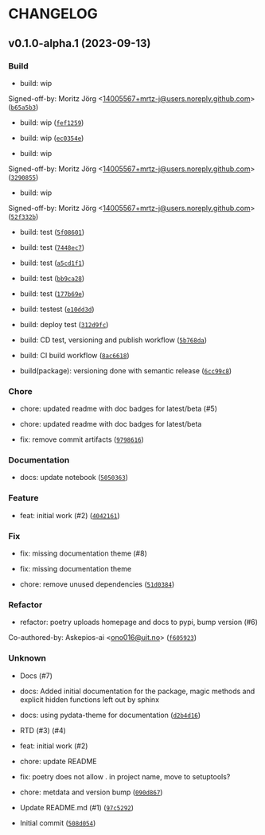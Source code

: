 # CHANGELOG



## v0.1.0-alpha.1 (2023-09-13)

### Build

* build: wip

Signed-off-by: Moritz Jörg &lt;14005567+mrtz-j@users.noreply.github.com&gt; ([`b65a5b3`](https://github.com/Askepios-ai/masterblaster.py/commit/b65a5b327ca32f092fa3d4249920dd9f3e9e52da))

* build: wip ([`fef1259`](https://github.com/Askepios-ai/masterblaster.py/commit/fef1259fb9731486246f4fb281615975cb577c07))

* build: wip ([`ec0354e`](https://github.com/Askepios-ai/masterblaster.py/commit/ec0354e03dd7a0e667f611cf2e3f795192fe5384))

* build: wip

Signed-off-by: Moritz Jörg &lt;14005567+mrtz-j@users.noreply.github.com&gt; ([`3290855`](https://github.com/Askepios-ai/masterblaster.py/commit/3290855185115009c7ca79eab52102ba81b184f0))

* build: wip

Signed-off-by: Moritz Jörg &lt;14005567+mrtz-j@users.noreply.github.com&gt; ([`52f332b`](https://github.com/Askepios-ai/masterblaster.py/commit/52f332b4cb09d3785586c09fa18ecd1dc15e89dc))

* build: test ([`5f08601`](https://github.com/Askepios-ai/masterblaster.py/commit/5f086016b74e2ea9ab2afe69124947d33b656d55))

* build: test ([`7448ec7`](https://github.com/Askepios-ai/masterblaster.py/commit/7448ec7d95dddb8952f42359185fc8e1c6b332bc))

* build: test ([`a5cd1f1`](https://github.com/Askepios-ai/masterblaster.py/commit/a5cd1f17682175530b4b007f9e336d28388f4260))

* build: test ([`bb9ca28`](https://github.com/Askepios-ai/masterblaster.py/commit/bb9ca28a4f98f7e3a051f7fe054ce7a630feba8b))

* build: test ([`177b69e`](https://github.com/Askepios-ai/masterblaster.py/commit/177b69e1b9bc4b4b1dfdf43f618cfdaf626ede75))

* build: testest ([`e10dd3d`](https://github.com/Askepios-ai/masterblaster.py/commit/e10dd3dd71e57bb5e73203664086e10fe08a5518))

* build: deploy test ([`312d9fc`](https://github.com/Askepios-ai/masterblaster.py/commit/312d9fc55852f7f913f3de4e8981b8f90a33d267))

* build: CD test, versioning and publish workflow ([`5b768da`](https://github.com/Askepios-ai/masterblaster.py/commit/5b768da93d5d0f280838cfc8e89e7230fc183848))

* build: CI build workflow ([`8ac6618`](https://github.com/Askepios-ai/masterblaster.py/commit/8ac661878a7c01c8c85c77794190f54b9806667b))

* build(package): versioning done with semantic release ([`6cc99c8`](https://github.com/Askepios-ai/masterblaster.py/commit/6cc99c8cdb63ac895e07c7f13fb80d581bf93783))

### Chore

* chore: updated readme with doc badges for latest/beta (#5)

* chore: updated readme with doc badges for latest/beta

* fix: remove commit artifacts ([`9798616`](https://github.com/Askepios-ai/masterblaster.py/commit/9798616996706648e6469ac83d0e95b193ab20b1))

### Documentation

* docs: update notebook ([`5050363`](https://github.com/Askepios-ai/masterblaster.py/commit/5050363d463f8f60ded6518f4f82f92fd4cd8a4a))

### Feature

* feat: initial work (#2) ([`4042161`](https://github.com/Askepios-ai/masterblaster.py/commit/404216178055d5b3ada6197a66d5133840668d3d))

### Fix

* fix: missing documentation theme (#8)

* fix: missing documentation theme

* chore: remove unused dependencies ([`51d0384`](https://github.com/Askepios-ai/masterblaster.py/commit/51d0384ae5b0ef0a874fa737aea6e1580581b2aa))

### Refactor

* refactor: poetry uploads homepage and docs to pypi, bump version (#6)

Co-authored-by: Askepios-ai &lt;ono016@uit.no&gt; ([`f605923`](https://github.com/Askepios-ai/masterblaster.py/commit/f605923653520a1832e675f5a66b032fa1ec1fdf))

### Unknown

* Docs (#7)

* docs: Added initial documentation for the package, magic methods and explicit hidden functions left out by sphinx

* docs: using pydata-theme for documentation ([`d2b4d16`](https://github.com/Askepios-ai/masterblaster.py/commit/d2b4d168d19a7856a0e0915e4fd13d1df8d2770b))

* RTD (#3) (#4)

* feat: initial work (#2)

* chore: update README

* fix: poetry does not allow . in project name, move to setuptools?

* chore: metdata and version bump ([`090d867`](https://github.com/Askepios-ai/masterblaster.py/commit/090d867ee9b713d20a6a8f6127ed24f0d1a6d242))

* Update README.md (#1) ([`97c5292`](https://github.com/Askepios-ai/masterblaster.py/commit/97c52928b5a4804952b64704f5731c7d386e66e0))

* Initial commit ([`508d054`](https://github.com/Askepios-ai/masterblaster.py/commit/508d054d787a51c77f4f9daba100ea1399f1f1c6))

